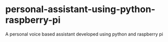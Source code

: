 # personal-assistant-using-python-raspberry-pi
A personal voice based assistant developed using python and raspberry pi 
